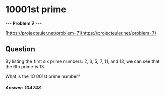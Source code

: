 # 10001st prime

**--- Problem 7 ---**

[https://projecteuler.net/problem=7](https://projecteuler.net/problem=7)

## Question
By listing the first six prime numbers: 2, 3, 5, 7, 11, and 13, we can see that the 6th prime is 13.

What is the 10 001st prime number?

##### Answer: 104743